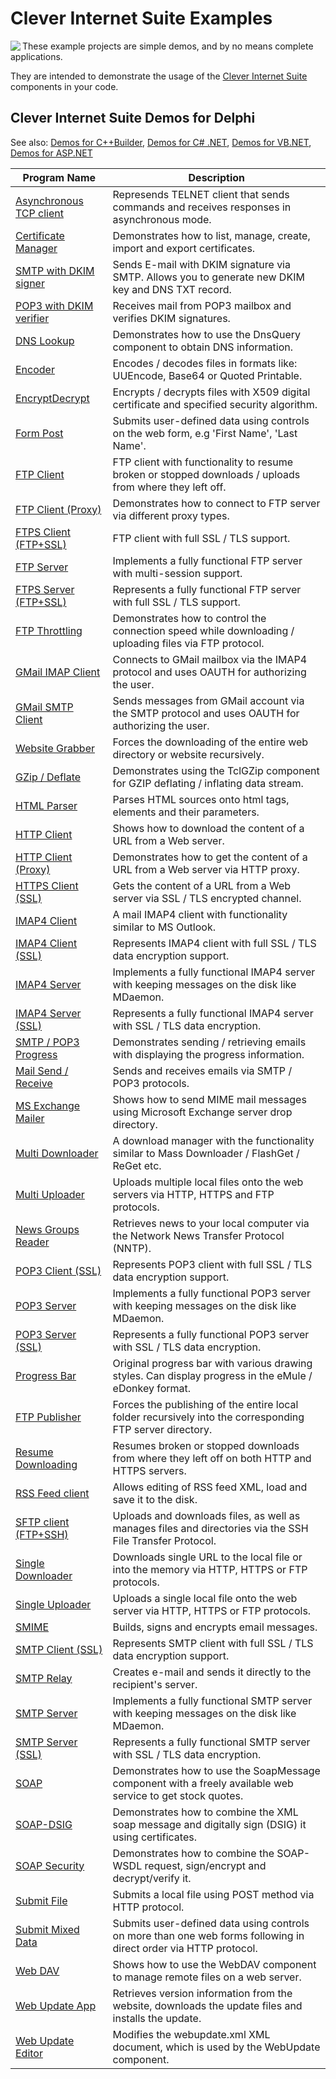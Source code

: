 # Clever Internet Suite Examples

<img align="left" src="https://www.clevercomponents.com/images/suite92-splash.jpg"/>

These example projects are simple demos, and by no means complete applications.

They are intended to demonstrate the usage of the [Clever Internet Suite](https://www.clevercomponents.com/products/inetsuite/) components in your code.

## Clever Internet Suite Demos for Delphi

See also:  [Demos for C++Builder](DemosCBuilder.md), [Demos for C# .NET](DemosCS.md), [Demos for VB.NET](DemosVBNET.md), [Demos for ASP.NET](./ASP.NET)   

| Program Name | Description |
|---|---|
|[Asynchronous TCP client](./Delphi/AsyncClient)|Represends TELNET client that sends commands and receives responses in asynchronous mode.|
|[Certificate Manager](./Delphi/CertMgr)|Demonstrates how to list, manage, create, import and export certificates.|
|[SMTP with DKIM signer](./Delphi/DkimSign)|Sends E-mail with DKIM signature via SMTP. Allows you to generate new DKIM key and DNS TXT record.|
|[POP3 with DKIM verifier](./Delphi/DkimVerify)|Receives mail from POP3 mailbox and verifies DKIM signatures.|
|[DNS Lookup](./Delphi/DnsLookup)|Demonstrates how to use the DnsQuery component to obtain DNS information.|
|[Encoder](./Delphi/Encoder)|Encodes / decodes files in formats like: UUEncode, Base64 or Quoted Printable.|
|[EncryptDecrypt](./Delphi/EncryptDecrypt)|Encrypts / decrypts files with X509 digital certificate and specified security algorithm.|
|[Form Post](./Delphi/FormPost)|Submits user-defined data using controls on the web form, e.g 'First Name', 'Last Name'.|
|[FTP Client](./Delphi/FtpClient)|FTP client with functionality to resume broken or stopped downloads / uploads from where they left off.|
|[FTP Client (Proxy)](./Delphi/FtpClientProxy)|Demonstrates how to connect to FTP server via different proxy types.|
|[FTPS Client (FTP+SSL)](./Delphi/FtpClientSSL)|FTP client with full SSL / TLS support.|
|[FTP Server](./Delphi/FtpServer)|Implements a fully functional FTP server with multi-session support.|
|[FTPS Server (FTP+SSL)](./Delphi/FtpServerSSL)|Represents a fully functional FTP server with full SSL / TLS support.|
|[FTP Throttling](./Delphi/FtpThrottling)|Demonstrates how to control the connection speed while downloading / uploading files via FTP protocol.|
|[GMail IMAP Client](./Delphi/GMailIMAP)|Connects to GMail mailbox via the IMAP4 protocol and uses OAUTH for authorizing the user.|
|[GMail SMTP Client](./Delphi/GMailSMTP)|Sends messages from GMail account via the SMTP protocol and uses OAUTH for authorizing the user.|
|[Website Grabber](./Delphi/GrabWebSite)|Forces the downloading of the entire web directory or website recursively.|
|[GZip / Deflate](./Delphi/GZipDeflate)|Demonstrates using the TclGZip component for GZIP deflating / inflating data stream.|
|[HTML Parser](./Delphi/HtmlParser)|Parses HTML sources onto html tags, elements and their parameters.|
|[HTTP Client](./Delphi/HttpClient)|Shows how to download the content of a URL from a Web server.|
|[HTTP Client (Proxy)](./Delphi/HttpClientProxy)|Demonstrates how to get the content of a URL from a Web server via HTTP proxy.|
|[HTTPS Client (SSL)](./Delphi/HttpClientSSL)|Gets the content of a URL from a Web server via SSL / TLS encrypted channel.|
|[IMAP4 Client](./Delphi/ImapClient)|A mail IMAP4 client with functionality similar to MS Outlook.|
|[IMAP4 Client (SSL)](./Delphi/ImapClientSSL)|Represents IMAP4 client with full SSL / TLS data encryption support.|
|[IMAP4 Server](./Delphi/ImapServer)|Implements a fully functional IMAP4 server with keeping messages on the disk like MDaemon.|
|[IMAP4 Server (SSL)](./Delphi/ImapServerSSL)|Represents a fully functional IMAP4 server with SSL / TLS data encryption.|
|[SMTP / POP3 Progress](./Delphi/MailProgress)|Demonstrates sending / retrieving emails with displaying the progress information.|
|[Mail Send / Receive](./Delphi/MailSendReceive)|Sends and receives emails via SMTP / POP3 protocols.|
|[MS Exchange Mailer](./Delphi/MSExchange)|Shows how to send MIME mail messages using Microsoft Exchange server drop directory.|
|[Multi Downloader](./Delphi/MultiDownloader)|A download manager with the functionality similar to Mass Downloader / FlashGet / ReGet etc.|
|[Multi Uploader](./Delphi/MultiUploader)|Uploads multiple local files onto the web servers via HTTP, HTTPS and FTP protocols.|
|[News Groups Reader](./Delphi/NewsGroups)|Retrieves news to your local computer via the Network News Transfer Protocol (NNTP).|
|[POP3 Client (SSL)](./Delphi/Pop3ClientSSL)|Represents POP3 client with full SSL / TLS data encryption support.|
|[POP3 Server](./Delphi/Pop3Server)|Implements a fully functional POP3 server with keeping messages on the disk like MDaemon.|
|[POP3 Server (SSL)](./Delphi/Pop3ServerSSL)|Represents a fully functional POP3 server with SSL / TLS data encryption.|
|[Progress Bar](./Delphi/ProgressBar)|Original progress bar with various drawing styles. Can display progress in the eMule / eDonkey format.|
|[FTP Publisher](./Delphi/PublishFtpDir)|Forces the publishing of the entire local folder recursively into the corresponding FTP server directory.|
|[Resume Downloading](./Delphi/Resuming)|Resumes broken or stopped downloads from where they left off on both HTTP and HTTPS servers.|
|[RSS Feed client](./Delphi/RssFeed)|Allows editing of RSS feed XML, load and save it to the disk.|
|[SFTP client (FTP+SSH)](./Delphi/SFtpClient)|Uploads and downloads files, as well as manages files and directories via the SSH File Transfer Protocol.|
|[Single Downloader](./Delphi/SingleDownloader)|Downloads single URL to the local file or into the memory via HTTP, HTTPS or FTP protocols.|
|[Single Uploader](./Delphi/SingleUploader)|Uploads a single local file onto the web server via HTTP, HTTPS or FTP protocols.|
|[SMIME](./Delphi/SMime)|Builds, signs and encrypts email messages.|
|[SMTP Client (SSL)](./Delphi/SmtpClientSSL)|Represents SMTP client with full SSL / TLS data encryption support.|
|[SMTP Relay](./Delphi/SmtpRelay)|Creates e-mail and sends it directly to the recipient's server.|
|[SMTP Server](./Delphi/SmtpServer)|Implements a fully functional SMTP server with keeping messages on the disk like MDaemon.|
|[SMTP Server (SSL)](./Delphi/SmtpServerSSL)|Represents a fully functional SMTP server with SSL / TLS data encryption.|
|[SOAP](./Delphi/Soap)|Demonstrates how to use the SoapMessage component with a freely available web service to get stock quotes.|
|[SOAP-DSIG](./Delphi/SoapDSIG)|Demonstrates how to combine the XML soap message and digitally sign (DSIG) it using certificates.|
|[SOAP Security](./Delphi/SoapSecurity)|Demonstrates how to combine the SOAP-WSDL request, sign/encrypt and decrypt/verify it.|
|[Submit File](./Delphi/SubmitFile)|Submits a local file using POST method via HTTP protocol.|
|[Submit Mixed Data](./Delphi/SubmitWizard)|Submits user-defined data using controls on more than one web forms following in direct order via HTTP protocol.|
|[Web DAV](./Delphi/WebDAV)|Shows how to use the WebDAV component to manage remote files on a web server.|
|[Web Update App](./Delphi/WebUpdateApp)|Retrieves version information from the website, downloads the update files and installs the update.|
|[Web Update Editor](./Delphi/WebUpdateEditor)|Modifies the webupdate.xml XML document, which is used by the WebUpdate component.|
